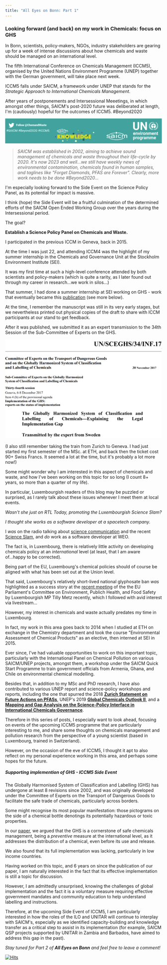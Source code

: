 ```yaml
---
title: "All Eyes on Bonn: Part 1"
---
```

### Looking forward (and back) on my work in Chemicals: focus on GHS

In Bonn, scientists, policy-makers, NGOs, industry stakeholders are gearing up for a week of intense discussions about how chemicals and waste should be managed on an international level.

The fifth International Conference on Chemicals Management (ICCM5), organised by the United Nations Environment Programme (UNEP) together with the German government, will take place next week. 

ICCM5 falls under SAICM, a framework under UNEP that stands for the *Strategic Approach to International Chemicals Management*.

After years of postponements and Intersessional Meeetings, in which amongst other things, SAICM's post-2020 future was deliberated at length, I'm (cautiously) hopeful for the outcomes of ICCM5. #Beyond2020

![#Beyond2020 - the hashtag is real. Screenshot of the SAICM website footer.](../images/saicm_beyond2020.png)

> *SAICM was established in 2002, aiming to achieve sound management of chemicals and waste throughout their life-cycle by 2020.* 
> *It's now 2023 and well...we still have weekly news of environmental contamination, chemicals found in human samples, and taglines like "Forget Diamonds, PFAS are Forever". Clearly, more work needs to be done #Beyond2020...*

I'm especially looking forward to the Side Event on the Science Policy Panel, as its potential for impact is massive.

I think (hope) the Side Event will be a fruitful culmination of the determined efforts of the SAICM Open Ended Working Group over the years during the Intersessional period. 

The goal? 

**Establish a Science Policy Panel on Chemicals and Waste.**

I participated in the previous ICCM in Geneva, back in 2015. 

At the time I was just 22, and attending ICCM4 was the highlight of my summer internship in the Chemicals and Governance Unit at the Stockholm Environment Institute (SEI). 

It was my first time at such a high-level conference attended by both scientists and policy-makers (which is quite a rarity, as I later found out through my career in research...we work in silos...)

That summer, I had done a summer internship at SEI working on GHS - work that eventually became this [publication](https://doi.org/10.3390/su9122176) (see more below). 

At the time, I remember the manuscript was still in its very early stages, but we nevertheless printed out physical copies of the draft to share with ICCM participants at our stand to get feedback. 

After it was published, we submitted it as an expert transmission to the 34th Session of the Sub-Committee of Experts on the GHS.

![Our publication on GHS](../images/iccm4_ghs.png)


(I also still remember taking the train from Zurich to Geneva. I had just started my first semester of the MSc. at ETH, and back then the ticket cost 90+ Swiss Francs. It seemed a lot at the time, but it's probably a lot more now!)

Some might wonder why I am interested in this aspect of chemicals and waste, and how I've been working on this topic for so long (I count 8+ years, so more than a quarter of my life). 

In particular, Luxembourgish readers of this blog may be puzzled or surprised, as I rarely talk about these issues whenever I meet them at local events.

*Wasn't she just on RTL Today, promoting the Luxembourgish Science Slam?*

*I thought she works as a software developer at a spacetech company.*

I *was* on the radio talking about [science communication](https://play.rtl.lu/shows/en/in-conversation-with-lisa-burke/episodes/n/2109419) and the recent [Science Slam](https://play.rtl.lu/shows/en/the-home-stretch-with-melissa-dalton/episodes/r/2109965), and *do* work as a software developer at WEO.

The fact is, in Luxembourg, there is relatively little activity on developing chemicals policy at an *international* level (at least, that I am aware of...happy to be corrected). 

Being part of the EU, Luxembourg's chemical policies should of course be aligned with what has been set out at the Union level. 

That said, Luxembourg's relatively short-lived national glyphosate ban *was* highlighted as a success story at the [recent meeting]((https://multimedia.europarl.europa.eu/en/webstreaming/committee-on-environment-public-health-and-food-safety_20230718-1700-COMMITTEE-ENVI) ) of the the EU Parliament's Committee on Environment, Publich Health, and Food Safety by Luxembourgish MP Tilly Metz recently, which I followed with avid interest via livestream...

However, my interest in chemicals and waste actually predates my time in Luxembourg. 

In fact, my work in this area goes back to 2014 when I studied at ETH on exchange in the Chemistry department and took the course "Environmental Assessment of Chemical Products" as an elective, then interned at SEI in 2015.  

Ever since, I've had valuable opportunities to work on this important topic, particularly with the International Panel on Chemical Pollution on various SAICM/UNEP projects, amongst them, a workshop under the SAICM Quick Start Programme to train government officials from Armenia, Ghana, and Chile on environmental chemical modelling. 

Besides that, in addition to my MSc and PhD research, I have also contributed to various UNEP report and science-policy workshops and reports, including the one that spurred the 2018 [**Zurich Statement on Future Actions on PFASs**](https://ehp.niehs.nih.gov/doi/10.1289/EHP4158), UNEP's 2019 [**Global Chemicals Outlook II**](https://www.unep.org/resources/report/global-chemicals-outlook-ii-legacies-innovative-solutions), and a [**Mapping and Gap Analysis on the Science-Policy Interface in International Chemicals Governance**](https://www.ipcp.ch/wp-content/uploads/2019/02/IPCP-Sci-Pol-Report2019.pdf).

Therefore in this series of posts, I especially want to look ahead, focusing on events of the upcoming ICCM5 programme that are particularly interesting to me, and share some thoughts on chemicals management and pollution research from the perspective of a young scientist (based in Luxembourg, trained in Switzerland).

However, on the occasion of the eve of ICCM5, I thought it apt to also reflect on my personal experience working in this area, and perhaps some hopes for the future.

##### Supporting implemention of GHS - ICCM5 Side Event
The Globally Harmonised System of Classification and Labelling (GHS) has undergone at least 8 revisions since 2002, and was originally developed under the Committee of Experts on the Transport of Dangerous Goods to facilitate the safe trade of chemicals, particularly across borders.

Some might recognise its most popular manifestation: those pictograms on the side of a chemical bottle denotings its potentially hazardous or toxic properties.

In our [paper](https://doi.org/10.3390/su9122176), we argued that the GHS is a cornerstone of safe chemicals management, being a *preventive* measure at the international level, as it addresses the distribution of a chemical, even before its use and release.

We also found that its full implementation was lacking, particularly in low income countries. 

Having worked on this topic, and 6 years on since the publication of our paper, I am naturally interested in the fact that its effective implementation is still a topic for discussion. 

However, I am admittedly unsurprised, knowing the challenges of global implementation and the fact it is a voluntary measure requiring effective government mandates and community education to help understand labelling and instructions.

Therefore, at the upcoming Side Event of ICCM5, I am particularly interested in how the roles of the ILO and UNITAR will continue to interplay with SAICM's, especially as we identified capacity-building and knowledge transfer as a critical step to assist in its implementation (for example, SAICM QSP projects supported by UNITAR in Zambia and Barbados, have aimed to address this gap in the past).  

*Stay tuned for Part 2 of **All Eyes on Bonn** and feel free to leave a comment!*

[![Hits]()](https://hits.seeyoufarm.com)




